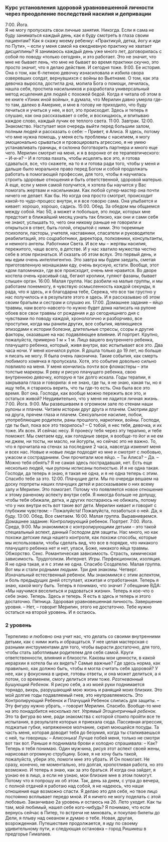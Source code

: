 ### Курс установления здоровой уравновешенной личности через преодоление последствий насилия и депривации

7:00. Йога.  
Я не могу пропускать свои личные занятия. Никогда. Если я сама не буду заниматься каждый день, как я буду смотреть в глаза своим пациентам? Как я скажу моему ребенку: «Практикуй, детка, йогу и иди по Пути», – если у меня самой на ежедневную практику не хватает дисциплины? Я занимаюсь
каждый день уже много лет, договорилась с собой по поводу «только сегодня», и это работает. Это не значит, что мне не бывает лень, что мне не бывает во время практики скучно, это просто значит, что я делаю действие. И сегодня тоже.
9:00. Ее история.
Она о том, как 6-летнюю девочку изнасиловала и избила свора озверевших солдат, вернувшихся с войны во Вьетнаме. О том, как эта девочка выросла, достигла дна, молила Бога о помощи, лечилась, нашла себя, простила насильников и разработала универсальный метод исцеления для
людей с похожей бедой. Когда я читала об этом в ее книге «Узник иной войны», я думала, что Мерилин давно умерла где-то там, далеко в Америке, и мне в голову не приходило, что буду лечиться и учиться у нее, и вот, это происходит.
Здесь и теперь я слушаю, как она рассказывает о себе, и восхищаюсь, и впитываю каждое слово, каждый лучик ее теплого света.
11:00. Завтрак.
12:00. Знакомство.
Наступает моя очередь выйти перед большим залом, полным людей и рассказать о себе:
– Привет, я Алиса. Я здесь, потому что мне нужна помощь, у меня есть проблемы с насилием, я могу эмоционально срываться и провоцировать агрессию, я не умею устанавливать границы, я склонна
боготворить партнера и много еще чего.
Мерилин смотрит на меня, и я в воронке от ее терапевтического:
– И-и-и?
– И я готова пахать, чтобы исцелять все это, я готова сдаваться, все, что скажете, на то я и готова ради того, чтобы у меня и дальше было моральное право перед Богом и собой продолжать работать в помогающей профессии, для того, чтобы я научилась строить здоровые отношения и быть ответственной, здоровой матерью. А еще, если у меня самой получится, я хотела бы научится у Вас помогать жертвам и насильникам.
Как любой супер-мастер она почти ничего не делает. Как бы. Но когда она просто смотрит, происходит какой-то чудо-процесс внутри, и я все говорю сама. Она улыбается и кивает: хорошо, хорошо, садись.
15:00. Обед.
За обедом мы общаемся между собой. Нас 50, а может и побольше, это люди, которых мне предстоит в ближайший месяц узнать так близко, как они и сами себя не знают, услышать то, чего они никому раньше не говорили и открыться в ответ, быть голой, открытой с ними. Это тюремные психологи, пасторы, учителя, наставники, спасатели и руководители реабилитаций, это
соцработники, директора, полковники, консультанты, и немного ангелы. Работники Света. И все мы – жертвы насилия, пережитого, чаще всего, в детстве. И у нас хватило мужества честно себе в этом признаться. И сказать об этом вслух. Это первый день, и мы едим очень интеллигентно. Это
завтра мы будем заедать, сметая приготовленную монашками еду, очень вкусную, кстати. Вообще, этот «дом паломника», где все происходит, очень мне нравится. Во дворе костела очень красивый сад, бегают кролики, гуляют фазаны, бывает слышен орган.
16:00. Малая группа.
Нас разбили на малые группы, и мы работаем понемногу, я чувствую осмысленность каждой секунды, я рада, что я здесь, и я благодарна тебе, Сережа, что все так грустно у нас получилось и в результате этого я здесь. И я рассказываю об этом своим братьям и сестрам и слушаю их.
17:00.
Домашнее задание – яйцо травмы, нам всего-навсего-то нужно будет дома написать на рулоне обоев все свои травмы от рождения и до сегодняшнего дня с чувствами по поводу каждой, хронологично и разборчиво, все проступки, когда мы ранили других, все события, являющиеся эпизодами
к истории болезни, длительные стрессы, ссоры и другие факторы, оказавшие на нас подавляющее влияние. И портрет. Крупно, пожалуйста, примерно
1 м × 1 м. Лицо вашего внутреннего ребенка, плачущего ребенка, который, живя внутри, вас испытывает все это.
Два часа ночи.
У меня кончился рулон. Я дошла только до 19 лет, но больше я писать не могу. Я была очень лаконична. Такие события, как смерть любимого хомячка я пропускала. Хотя, это событие довольно сильно повлияло на меня. У меня кончились почти все фломастеры – эти толстые маркеры. Я реву и рисую плачущего ребенка, свою внутреннюю девочку, которую я так долго искала. Годы терапии, я закрывала глаза и говорила: я не знаю, где ты, я не знаю, какая ты, но я ищу тебя, я стараюсь верить, что ты где-то есть. Она была все это время. Вот она. Господи, как вообще можно пережить все это, и остаться живой? Неудивительно, что у меня не ладится личная жизнь.
7:00. Йога.
9:00. Мы развешиваем в огромном зале по стенам наши рулоны и плачем. Читаем истории друг друга и плачем. Смотрим друг на друга, прячем глаза и плачем. Сексуальное насилие, побои, употребляющие родители, раны прошлого, наркотики, войны.
Господи, где ты был, пока все это творилось?
– С тобой, я нес тебя, девочка, и их тоже. Их всех. И сейчас несу. Я пронесу тебя через эту терапию, и тебе поможет.
Мы сметаем еду, как голодные звери, я вообще-то йог и не ем ни джем, ни тосты, ни масло, ни йогурты, но сейчас это не важно. То, что я прочитала на стенах за последние 2 часа, навсегда изменит меня и всех нас. Новые и новые люди подходят ко мне и смотрят с любовью, ужасом и состраданием. Они прочитали мое яйцо.
– Ты Алиса?
– Да.
– Можно тебя обнять?
Я не самая здесь пострадавшая, нет. Есть еще несколько людей, чьи рулоны исписаны полностью. И я не одна такая. Господи, да теперь я знаю, я такая не одна, и я не одна теперь с этим. Спасибо тебе за это.
12:00. Плачущие дети.
Мы по очереди вешаем на доску портреты наших плачущих детей и рассказываем о них всему залу и Мерилин. Это помогает. Потому что появляется новое отношение к этому раненому аспекту внутри себя. Я никогда больше не допущу, чтобы тебя обижали, детка, и других постараюсь
не обижать, потому что у них внутри есть вот такие вот дети. Мерилин кивает и говорит с глубоким чувством:
– Пожалуйста! Пожалуйста, позаботься о ней.
Да, я буду.
13:00. Обед. Все сметаем.
16:00. Малая группа.
Выравниваемся.
Домашнее задание: Контролирующий ребенок. Портрет.
7:00. Йога.
Среда, 9:00. Мы знакомимся с контролирующими детьми – это такой специальный аспект, данный Господом для защиты. Нас много, но как похожи детские лица нашего контроля, как похожи способы, которые мы использовали, чтобы сделать вид, что все в порядке, что никакого плачущего
ребенка нет и нет, упаси, Боже, никакого яйца травмы. Обжорство. Секс. Романтическая зависимость. Страсть, химическая зависимость. Трудоголизм. Интернет. Игры. Перфекционизм, изоляция. Я не одна такая, и я с этим не одна. Спасибо Создателю.
Малая группа.
Вот мы и стали родными людьми. Три дня знакомы.
Четверг.
Изначальный естественный ребенок.
Мы знакомимся с этим аспектом, и боль предыдущих дней отступает, изжитая и отработанная. Теперь я знаю, какой могу быть. Теперь я понимаю, что значит 7 обещание ВДА: «Мы научимся веселиться и радоваться жизни». Теперь я кое-что о себе знаю. Теперь. Здесь и теперь. Я есть в здесь и теперь и этого достаточно.
Пятница.
Здоровая уравновешенная личность. Завершение уровня.
– Нет, – говорит Мерилин, этого не достаточно. Тебе нужно остаться на второй уровень.
И я остаюсь.
### 2 уровень
Терпеливо и любовно она учит нас, что делать со своими внутренними детьми, как с ними жить и обращаться. У нее целая мастерская с разными инструментами для того, чтобы вырасти достаточно, для того, чтобы стать заботливым родителем для себя самой. Круги ответственности, влияния и близости. Каковы мои ценности, в какой иерархии я хотела бы их видеть? Самые важные? Где здесь норма, как правильно, как должно быть, чтобы я могла считать себя здоровой?
У нее, как у фокусника в цирке, готовы ответы, и она может делиться, а я потом, со временем, смогу делиться этим тоже.
*Разгневанный Бушующий Ребенок.*
Я рисую себя, а из моей руки поднимается торнадо, вихрь, разрушающий мою жизнь и ранящий моих близких. Это мой долгие годы подавляемый гнев, это неуправляемость. Это Контролирующий Ребенок и Плачущий Ребенок слились для защиты.
– Эту фигуру нужно убрать, – говорит Мерилин.
Спасибо. Вообще-то мне на это понадобится несколько лет.
*Упрямый Эгоцентричный ребенок.*
Это та фигура во мне, ради знакомства с которой стоило пройти все те испытания, в результате которых я приехала сюда.
Пассивная агрессия, поджатые губки, напряженное молчание, скрип моющейся посуды. Та часть меня, которая доводит тебя до безумия, когда ты сталкиваешься с ней, ты говоришь:
– Алисонька! Лучше побей меня, только не смотри вот так вот.
Раньше я поднимала брови и холодно спрашивала:
– Как?
Теперь я тебя понимаю. Один мужчина, рисуя этот аспект своей жены, нарисовал огромную струбцину. Боже, я не хочу быть такой, пожалуйста, убери это, помоги мне это убрать. И Он помогает. Не сразу, конечно, не моментально, это долгая, кропотливая работа, но это возможно. И теперь я знаю, как за это браться. И когда она зайдет, я узнаю ее в лицо, а если не узнаю, мои близкие мне в этом помогут. Потому что я попрошу их об этом.
Так, день за днем, с утра до вечера, с полной отдачей я работаю над собой, я не надеюсь, что наши отношения еще возможно спасти. Я делаю это для себя, но твое лицо постоянно всплывает передо мной. И я ничего не могу поделать с этой любовью. Заканчиваю 2а уровень и остаюсь на 2б. Лето
уходит.
Как ты там, мой любимый, нашел себе кого-нибудь? Я понимаю, что если вернусь сейчас в Питер, то встречи не миновать, и покупаю билеты до Дели, я плыву над океаном и думаю о тебе. Новая, другая, возрожденная. Путешествие продолжается, я иду по своему удивительному пути,
и следующая остановка – город Ришикеш в предгорье Гималаев.
